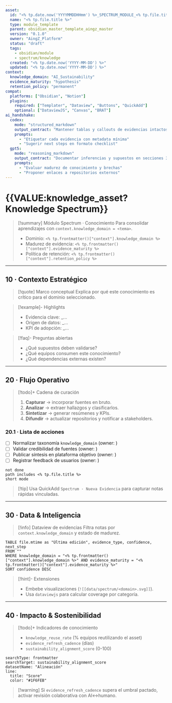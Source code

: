 ```yaml
---
asset:
  id: "<% tp.date.now('YYYYMMDDHHmm') %>_SPECTRUM_MODULE_<% tp.file.title.replace(/\\s+/g, '_').toUpperCase() %>"
  name: "<% tp.file.title %>"
  type: module_template
  parent: obsidian_master_template_aingz_master
  version: "0.1.0"
  owner: "AingZ_Platform"
  status: "draft"
  tags:
    - obsidian/module
    - spectrum/knowledge
  created: "<% tp.date.now('YYYY-MM-DD') %>"
  updated: "<% tp.date.now('YYYY-MM-DD') %>"
context:
  knowledge_domain: "AI_Sustainability"
  evidence_maturity: "hypothesis"
  retention_policy: "permanent"
compat:
  platforms: ["Obsidian", "Notion"]
  plugins:
    required: ["Templater", "Dataview", "Buttons", "QuickAdd"]
    optional: ["DataviewJS", "Canvas", "BRAT"]
ai_handshake:
  codex:
    mode: "structured_markdown"
    output_contract: "Mantener tablas y callouts de evidencias intactos; actualizar referencias cruzadas."
    prompts:
      - "Etiquetar cada evidencia con metadata mínima"
      - "Sugerir next steps en formato checklist"
  gpt5:
    mode: "reasoning_markdown"
    output_contract: "Documentar inferencias y supuestos en secciones 30 y 40."
    prompts:
      - "Evaluar madurez de conocimiento y brechas"
      - "Proponer enlaces a repositorios externos"
---
```


# {{VALUE:knowledge_asset?Knowledge Spectrum}}

> [!summary] Módulo Spectrum · Conocimiento
> Para consolidar aprendizajes con `context.knowledge_domain = <tema>`.
>
> - Dominio: `<% tp.frontmatter()["context"].knowledge_domain %>`
> - Madurez de evidencia: `<% tp.frontmatter()["context"].evidence_maturity %>`
> - Política de retención: `<% tp.frontmatter()["context"].retention_policy %>`

---

## 10 · Contexto Estratégico

> [!quote] Marco conceptual
> Explica por qué este conocimiento es crítico para el dominio seleccionado.

> [!example]- Highlights
> - Evidencia clave: _...
> - Origen de datos: _...
> - KPI de adopción: _...

> [!faq]- Preguntas abiertas
> - ¿Qué supuestos deben validarse?
> - ¿Qué equipos consumen este conocimiento?
> - ¿Qué dependencias externas existen?

---

## 20 · Flujo Operativo

> [!todo]+ Cadena de curación
> 1. **Capturar** → incorporar fuentes en bruto.
> 2. **Analizar** → extraer hallazgos y clasificarlos.
> 3. **Sintetizar** → generar resúmenes y KPIs.
> 4. **Difundir** → actualizar repositorios y notificar a stakeholders.

### 20.1 · Lista de acciones

- [ ] Normalizar taxonomía `knowledge_domain` (owner: )
- [ ] Validar credibilidad de fuentes (owner: )
- [ ] Publicar síntesis en plataforma objetivo (owner: )
- [ ] Registrar feedback de usuarios (owner: )

```tasks
not done
path includes <% tp.file.title %>
short mode
```

> [!tip] Usa QuickAdd `Spectrum · Nueva Evidencia` para capturar notas rápidas vinculadas.

---

## 30 · Data & Inteligencia

> [!info] Dataview de evidencias
> Filtra notas por `context.knowledge_domain` y estado de madurez.

```dataview
TABLE file.mtime as "Última edición", evidence_type, confidence, next_step
FROM ""
WHERE knowledge_domain = "<% tp.frontmatter()["context"].knowledge_domain %>" AND evidence_maturity = "<% tp.frontmatter()["context"].evidence_maturity %>"
SORT confidence DESC
```

> [!hint]- Extensiones
> - Embebe visualizaciones (`![[data/spectrum/<domain>.svg]]`).
> - Usa `dataviewjs` para calcular coverage por categoría.

---

## 40 · Impacto & Sostenibilidad

> [!todo]+ Indicadores de conocimiento
> - `knowledge_reuse_rate` (% equipos reutilizando el asset)
> - `evidence_refresh_cadence` (días)
> - `sustainability_alignment_score` (0-100)

```tracker
searchType: frontmatter
searchTarget: sustainability_alignment_score
datasetName: "Alineación"
line:
  title: "Score"
  color: "#1F6FEB"
```

> [!warning] Si `evidence_refresh_cadence` supera el umbral pactado, activar revisión colaborativa con AI↔humano.

